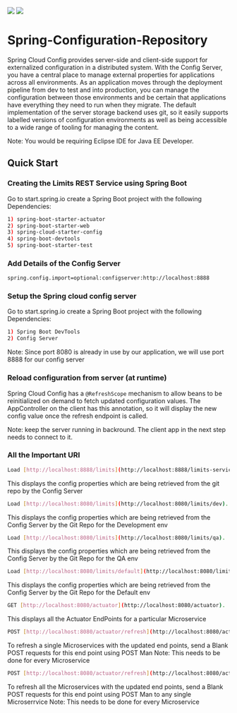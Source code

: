 ![](https://forthebadge.com/images/badges/made-with-java.svg)
![](https://forthebadge.com/images/badges/kinda-sfw.svg)

# Spring-Configuration-Repository
Spring Cloud Config provides server-side and client-side support for externalized configuration in a distributed system. With the Config Server, you have a central place to manage external properties for applications across all environments. 
As an application moves through the deployment pipeline from dev to test and into production, you can manage the configuration between those environments and be certain that applications have everything they need to run when they migrate.
The default implementation of the server storage backend uses git, so it easily supports labelled versions of configuration environments as well as being accessible to a wide range of tooling for managing the content.

Note: You would be requiring Eclipse IDE for Java EE Developer.

## Quick Start

### Creating the Limits REST Service using Spring Boot  
Go to start.spring.io create a Spring Boot project with the following Dependencies: 
```bash
1) spring-boot-starter-actuator
2) spring-boot-starter-web
3) spring-cloud-starter-config
4) spring-boot-devtools
5) spring-boot-starter-test
```
### Add Details of the Config Server
```bash
spring.config.import=optional:configserver:http://localhost:8888
```
### Setup the Spring cloud config server
Go to start.spring.io create a Spring Boot project with the following Dependencies: 
```bash
1) Spring Boot DevTools 
2) Config Server
```
Note: Since port 8080 is already in use by our application, we will use port 8888 for our config server
### Reload configuration from server (at runtime)

Spring Cloud Config has a `@RefreshScope` mechanism to allow beans to be reinitialized
on demand to fetch updated configuration values. The AppController on the client
has this annotation, so it will display the new config value once the refresh
endpoint is called.

Note: keep the server running in backround. The client app in the next step needs to connect to it.

### All the Important URI

```bash
Load [http://localhost:8888/limits](http://localhost:8888/limits-service/dev). 
```
This displays the config properties which are being retrieved from the git repo by the Config Server 

```bash
Load [http://localhost:8080/limits](http://localhost:8080/limits/dev). 
```
This displays the config properties which are being retrieved from the Config Server by the Git Repo for the Development env

```bash
Load [http://localhost:8080/limits](http://localhost:8080/limits/qa). 
```
This displays the config properties which are being retrieved from the Config Server by the Git Repo for the QA env

```bash
Load [http://localhost:8080/limits/default](http://localhost:8080/limits/default). 
```
This displays the config properties which are being retrieved from the Config Server by the Git Repo for the Default env

```bash
GET [http://localhost:8080/actuator](http://localhost:8080/actuator). 
```
This displays all the Actuator EndPoints for a particular Microservice

```bash
POST [http://localhost:8080/actuator/refresh](http://localhost:8080/actuator/refresh). 
```
To refresh a single Microservices with the updated end points, send a Blank POST requests for this end point using POST Man
Note: This needs to be done for every Microservice

```bash
POST [http://localhost:8080/actuator/refresh](http://localhost:8080/actuator/bus-refresh).
```
To refresh all the Microservices with the updated end points, send a Blank POST requests for this end point using POST Man to any single Microserrvice 
Note: This needs to be done for every Microservice


